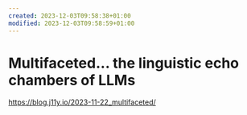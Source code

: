 ```yaml
---
created: 2023-12-03T09:58:38+01:00
modified: 2023-12-03T09:58:59+01:00
---
```


# Multifaceted... the linguistic echo chambers of LLMs

https://blog.j11y.io/2023-11-22_multifaceted/
